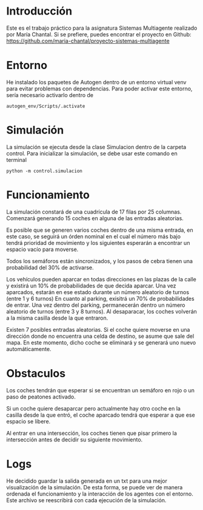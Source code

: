 # Introducción
Este es el trabajo práctico para la asignatura Sistemas Multiagente realizado por María Chantal. Si se prefiere, puedes encontrar el proyecto en Github: https://github.com/maria-chantal/proyecto-sistemas-multiagente

# Entorno

He instalado los paquetes de Autogen dentro de un entorno virtual venv para evitar problemas con dependencias. 
Para poder activar este entorno, sería necesario activarlo dentro de 
```
autogen_env/Scripts/.activate
```

# Simulación
La simulación se ejecuta desde la clase Simulacion dentro de la carpeta control.
Para inicializar la simulación, se debe usar este comando en terminal
```
python -m control.simulacion
```

# Funcionamiento
La simulación constará de una cuadrícula de 17 filas por 25 columnas. Comenzará generando 15 coches en alguna de las entradas aleatorias. 

Es posible que se generen varios coches dentro de una misma entrada, en este caso, se seguirá un órden nominal en el cual el número más bajo tendrá prioridad de movimiento
y los siguientes esperarán a encontrar un espacio vacío para moverse. 

Todos los semáforos están sincronizados, y los pasos de cebra tienen una probabilidad del 30% de activarse.

Los vehículos pueden aparcar en todas direcciones en las plazas de la calle y existirá un 10% de probabilidades de que decida aparcar. Una vez aparcados, estarán en ese 
estado durante un número aleatorio de turnos (entre 1 y 6 turnos)
En cuanto al parking, exisitrá un 70% de probabilidades de entrar. Una vez dentro del parking, permanecerán dentro un número aleatorio de turnos (entre 3 y 8 turnos).
Al desaparacar, los coches volverán a la misma casilla desde la que entraron.  

Existen 7 posibles entradas aleatorias. Si el coche quiere moverse en una dirección donde no encuentra una celda de destino, se asume que sale del mapa. En este momento, 
dicho coche se eliminará y se generará uno nuevo automáticamente. 

# Obstaculos

Los coches tendrán que esperar si se encuentran un semáforo en rojo o un paso de peatones activado. 

Si un coche quiere desaparcar pero actualmente hay otro coche en la casilla desde la que entró, el coche aparcado tendrá que esperar a que ese espacio se libere. 

Al entrar en una intersección, los coches tienen que pisar primero la intersección antes de decidir su siguiente movimiento. 

# Logs

He decidido guardar la salida generada en un txt para una mejor visualización de la simulación. De esta forma, se puede ver de manera ordenada el funcionamiento
y la interacción de los agentes con el entorno. Este archivo se reescribirá con cada ejecución de la simulación.


